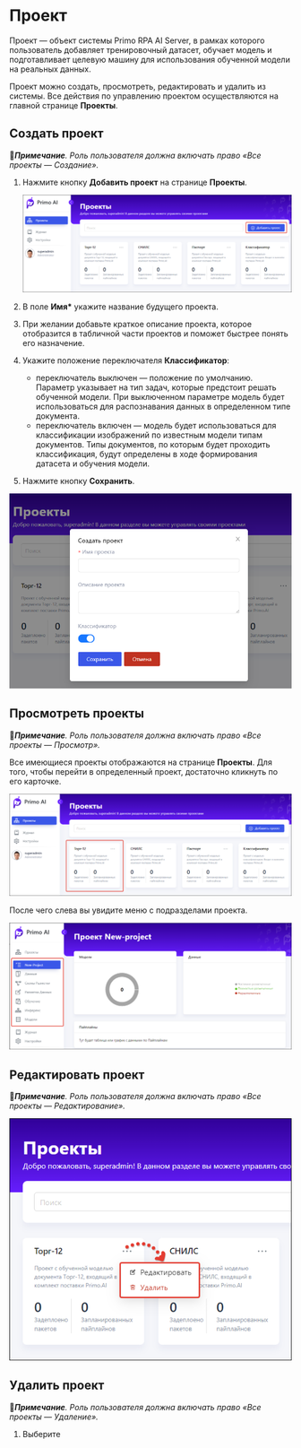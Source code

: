 # Проект

Проект — объект системы Primo RPA AI Server, в рамках которого пользователь добавляет тренировочный датасет, обучает модель и подготавливает целевую машину для использования обученной модели на реальных данных. 

Проект можно создать, просмотреть, редактировать и удалить из системы. Все действия по управлению проектом осуществляются на главной странице **Проекты**.


## Создать проект 
:large_blue_diamond:***Примечание**. Роль пользователя должна включать право «Все проекты — Создание».*

1. Нажмите кнопку **Добавить проект** на странице **Проекты**.

   ![](<../../../.gitbook/assets1/primo-ai/user-guide/main-add-project.png>)

1. В поле **Имя\*** укажите название будущего проекта.
1. При желании добавьте краткое описание проекта, которое отобразится в табличной части проектов и поможет быстрее понять его назначение.
1. Укажите положение переключателя **Классификатор**:
   * переключатель выключен — положение по умолчанию. Параметр указывает на тип задач, которые предстоит решать обученной модели. При выключенном параметре модель будет использоваться для распознавания данных в определенном типе документа.
   * переключатель включен — модель будет использоваться для классификации изображений по известным модели типам документов. Типы документов, по которым будет проходить классификация, будут определены в ходе формирования датасета и обучения модели.
1. Нажмите кнопку **Сохранить**.

![](<../../../.gitbook/assets1/primo-ai/user-guide/classifier-parametr.png>)

## Просмотреть проекты
:large_blue_diamond:***Примечание**. Роль пользователя должна включать право «Все проекты — Просмотр».*

Все имеющиеся проекты отображаются на странице **Проекты**. Для того, чтобы перейти в определенный проект, достаточно кликнуть по его карточке. 

![](<../../../.gitbook/assets1/primo-ai/user-guide/project-card.png>)

После чего слева вы увидите меню с подразделами проекта.

![](<../../../.gitbook/assets1/primo-ai/user-guide/first-page-project.png>)


## Редактировать проект 
:large_blue_diamond:***Примечание**. Роль пользователя должна включать право «Все проекты — Редактирование».*


![](<../../../.gitbook/assets1/primo-ai/user-guide/project-actions.png>)

## Удалить проект 
:large_blue_diamond:***Примечание**. Роль пользователя должна включать право «Все проекты — Удаление».*

1. Выберите 
